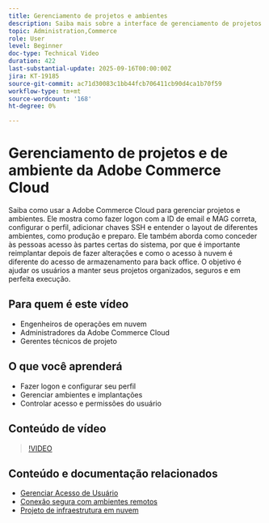 ```yaml
---
title: Gerenciamento de projetos e ambientes
description: Saiba mais sobre a interface de gerenciamento de projetos e ambientes da Adobe Commerce Cloud
topic: Administration,Commerce
role: User
level: Beginner
doc-type: Technical Video
duration: 422
last-substantial-update: 2025-09-16T00:00:00Z
jira: KT-19185
source-git-commit: ac71d30083c1bb44fcb706411cb90d4ca1b70f59
workflow-type: tm+mt
source-wordcount: '168'
ht-degree: 0%

---
```



# Gerenciamento de projetos e de ambiente da Adobe Commerce Cloud

Saiba como usar a Adobe Commerce Cloud para gerenciar projetos e ambientes. Ele mostra como fazer logon com a ID de email e MAG correta, configurar o perfil, adicionar chaves SSH e entender o layout de diferentes ambientes, como produção e preparo. Ele também aborda como conceder às pessoas acesso às partes certas do sistema, por que é importante reimplantar depois de fazer alterações e como o acesso à nuvem é diferente do acesso de armazenamento para back office. O objetivo é ajudar os usuários a manter seus projetos organizados, seguros e em perfeita execução.

## Para quem é este vídeo

* Engenheiros de operações em nuvem
* Administradores da Adobe Commerce Cloud
* Gerentes técnicos de projeto

## O que você aprenderá

* Fazer logon e configurar seu perfil
* Gerenciar ambientes e implantações
* Controlar acesso e permissões do usuário

## Conteúdo de vídeo

>[!VIDEO](https://video.tv.adobe.com/v/3474966/?learn=on&enablevpops&captions=por_br)

## Conteúdo e documentação relacionados

* [Gerenciar Acesso de Usuário](https://experienceleague.adobe.com/pt-br/docs/commerce-on-cloud/user-guide/project/user-access)
* [Conexão segura com ambientes remotos](https://experienceleague.adobe.com/pt-br/docs/commerce-on-cloud/user-guide/develop/secure-connections)
* [Projeto de infraestrutura em nuvem](https://experienceleague.adobe.com/pt-br/docs/commerce-on-cloud/user-guide/project/overview)
